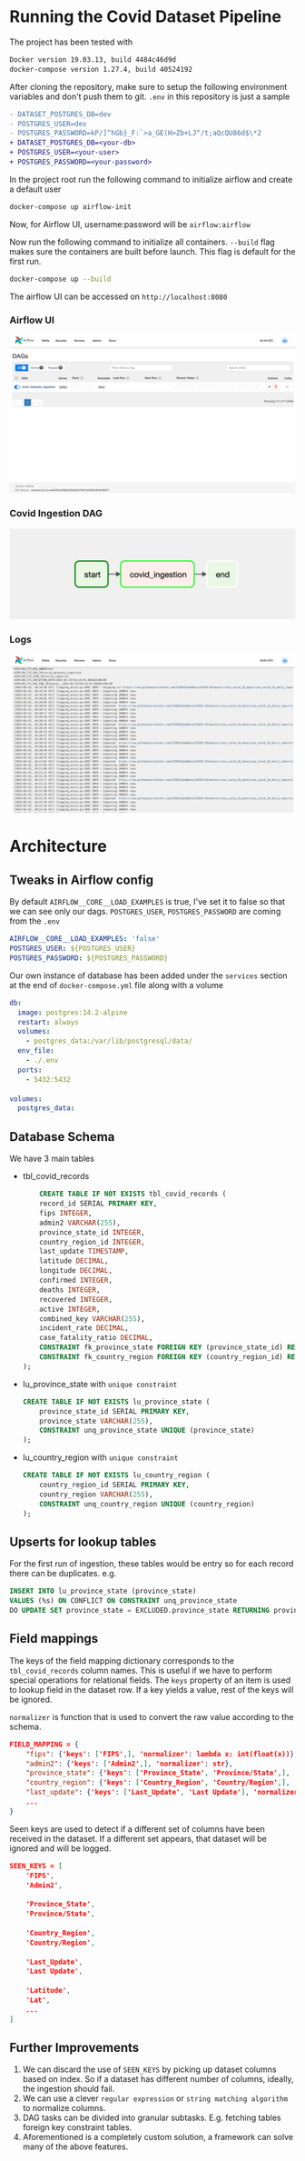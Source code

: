 # Running the Covid Dataset Pipeline
The project has been tested with
 
```sh
Docker version 19.03.13, build 4484c46d9d
docker-compose version 1.27.4, build 40524192
```
After cloning the repository, make sure to setup the following environment variables and don't push them to git. `.env` in this repository is just a sample
```diff
- DATASET_POSTGRES_DB=dev
- POSTGRES_USER=dev
- POSTGRES_PASSWORD=kP/]^hGb}_F:`>a_GE(H>Zb+LJ^/t;aQcQU86d$\*2
+ DATASET_POSTGRES_DB=<your-db>
+ POSTGRES_USER=<your-user>
+ POSTGRES_PASSWORD=<your-password>
```
In the project root run the following command to initialize airflow and create a default user
```sh
docker-compose up airflow-init
```
Now, for Airflow UI, username:password will be `airflow:airflow`

Now run the following command to initialize all containers. `--build` flag makes sure the containers are built before launch. This flag is default for the first run. 
```sh
docker-compose up --build
```
The airflow UI can be accessed on `http://localhost:8080`
### Airflow UI
![](airflowui.png)

### Covid Ingestion DAG
![](dag.png)

### Logs
![](logs.png)
# Architecture
## Tweaks in Airflow config
By default `AIRFLOW__CORE__LOAD_EXAMPLES` is true, I've set it to false so that we can see only our dags.
`POSTGRES_USER`, `POSTGRES_PASSWORD` are coming from the `.env`
```yaml
AIRFLOW__CORE__LOAD_EXAMPLES: 'false'
POSTGRES_USER: ${POSTGRES_USER}
POSTGRES_PASSWORD: ${POSTGRES_PASSWORD}
```
Our own instance of database has been added under the `services` section at the end of `docker-compose.yml` file along with a volume
```yaml
db:
  image: postgres:14.2-alpine
  restart: always
  volumes:
    - postgres_data:/var/lib/postgresql/data/
  env_file:
    - ./.env
  ports:
    - 5432:5432

volumes:
  postgres_data:
```
## Database Schema
We have 3 main tables
- tbl_covid_records
	```sql
		CREATE TABLE IF NOT EXISTS tbl_covid_records (
		record_id SERIAL PRIMARY KEY,
		fips INTEGER,
		admin2 VARCHAR(255),
		province_state_id INTEGER,
		country_region_id INTEGER,
		last_update TIMESTAMP,
		latitude DECIMAL,
		longitude DECIMAL,
		confirmed INTEGER,
		deaths INTEGER,
		recovered INTEGER,
		active INTEGER,
		combined_key VARCHAR(255),
		incident_rate DECIMAL,
		case_fatality_ratio DECIMAL,
		CONSTRAINT fk_province_state FOREIGN KEY (province_state_id) REFERENCES lu_province_state(province_state_id),
		CONSTRAINT fk_country_region FOREIGN KEY (country_region_id) REFERENCES lu_country_region(country_region_id)
	);
	```
- lu_province_state with `unique constraint`
	```sql
	CREATE TABLE IF NOT EXISTS lu_province_state (
		province_state_id SERIAL PRIMARY KEY,
		province_state VARCHAR(255),
		CONSTRAINT unq_province_state UNIQUE (province_state)
	);
	```
- lu_country_region with `unique constraint`
	```sql
	CREATE TABLE IF NOT EXISTS lu_country_region (
		country_region_id SERIAL PRIMARY KEY,
		country_region VARCHAR(255),
		CONSTRAINT unq_country_region UNIQUE (country_region)
	);
	```
## Upserts for lookup tables
For the first run of ingestion, these tables would be entry so for each record there can be duplicates. e.g.
```sql
INSERT INTO lu_province_state (province_state)
VALUES (%s) ON CONFLICT ON CONSTRAINT unq_province_state
DO UPDATE SET province_state = EXCLUDED.province_state RETURNING province_state_id;
```

## Field mappings
The keys of the field mapping dictionary corresponds to the `tbl_covid_records` column names. This is useful if we have to perform special operations for relational fields. The `keys` property of an item is used to lookup field in the dataset row. If a key yields a value, rest of the keys will be ignored.

`normalizer` is function that is used to convert the raw value according to the schema.
```json
FIELD_MAPPING = {
    "fips": {'keys': ['FIPS',], 'normalizer': lambda x: int(float(x))},
    "admin2": {'keys': ['Admin2',], 'normalizer': str},
    "province_state": {'keys': ['Province_State', 'Province/State',], 'normalizer': str},
    "country_region": {'keys': ['Country_Region', 'Country/Region',], 'normalizer': str},
    "last_update": {'keys': ['Last_Update', 'Last Update'], 'normalizer': str}
	...
}
```

Seen keys are used to detect if a different set of columns have been received in the dataset. If a different set appears, that dataset will be ignored and will be logged.

```json
SEEN_KEYS = [
    'FIPS',
    'Admin2',

    'Province_State',
    'Province/State',

    'Country_Region',
    'Country/Region',

    'Last_Update',
    'Last Update',

    'Latitude',
    'Lat',
	...
]
```

## Further Improvements
1. We can discard the use of `SEEN_KEYS` by picking up dataset columns based on index. So if a dataset has different number of columns, ideally, the ingestion should fail.
2. We can use a clever `regular expression` or `string matching algorithm` to normalize columns.
3. DAG tasks can be divided into granular subtasks. E.g. fetching tables foreign key constraint tables.
4. Aforementioned is a completely custom solution, a framework can solve many of the above features.
